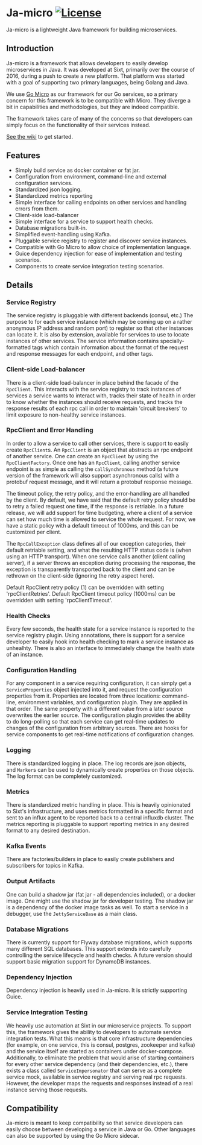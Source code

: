# Ja-micro [![License](https://img.shields.io/:license-apache-blue.svg)](https://opensource.org/licenses/Apache-2.0) 

Ja-micro is a lightweight Java framework for building microservices.

## Introduction ##

Ja-micro is a framework that allows developers to easily develop microservices in 
Java. It was developed at Sixt, primarily over the course of 2016, during a push to 
create a new platform. That platform was started with a goal of supporting two primary 
languages, being Golang and Java. 

We use [Go Micro](https://github.com/micro) as our framework for our Go services, so a 
primary concern for this framework is to be compatible with Micro. They diverge a bit in 
capabilities and methodologies, but they are indeed compatible. 

The framework takes care of many of the concerns so that developers can simply 
focus on the functionality of their services instead.

[See the wiki](https://github.com/Sixt/ja-micro/wiki) to get started.

## Features ##

* Simply build service as docker container or fat jar.
* Configuration from environment, command-line and external configuration services.
* Standardized json logging.
* Standardized metrics reporting
* Simple interface for calling endpoints on other services and handling errors from them.
* Client-side load-balancer
* Simple interface for a service to support health checks.
* Database migrations built-in.
* Simplified event-handling using Kafka.
* Pluggable service registry to register and discover service instances.
* Compatible with Go Micro to allow choice of implementation language.
* Guice dependency injection for ease of implementation and testing scenarios.
* Components to create service integration testing scenarios.

## Details

### Service Registry ###

The service registry is pluggable with different backends (consul, etc.) The purpose
to for each service instance (which may be coming up on a rather anonymous IP address
and random port) to register so that other instances can locate it. It is also by
extension, available for services to use to locate instances of other services.
The service information contains specially-formatted tags which contain information
about the format of the request and response messages for each endpoint, and other
tags.

### Client-side Load-balancer ###

There is a client-side load-balancer in place behind the facade of the `RpcClient`.
This interacts with the service registry to track instances of services a service wants
to interact with, tracks their state of health in order to know whether the instances
should receive requests, and tracks the response results of each rpc call in order to
maintain 'circuit breakers' to limit exposure to non-healthy service instances.

### RpcClient and Error Handling ###

In order to allow a service to call other services, there is support to easily create `RpcClient`s.
An `RpcClient` is an object that abstracts an rpc endpoint of another service.  One can create an `RpcClient`
by using the `RpcClientFactory`. Once one has an `RpcClient`, calling another service endpoint is as simple
as calling the `callSynchronous` method (a future version of the framework will also
support asynchronous calls) with a protobuf request message, and it will return a protobuf response
message. 

The timeout policy, the retry policy, and the error-handling are all handled by the client. By default,
we have said that the default retry policy should be to retry a failed request one time, if the response is
retriable. In a future release, we will add support for time budgeting, where a client of a service can set
how much time is allowed to service the whole request. For now, we have a static policy
with a default timeout of 1000ms, and this can be customized per client. 

The `RpcCallException` class defines all of
our exception categories, their default retriable setting, and what the resulting HTTP status code is (when using
an HTTP transport). When one service calls another (client calling server), if a server throws an exception
during processing the response, the exception is transparently transported back to the client and can be
rethrown on the client-side (ignoring the retry aspect here).

Default RpcClient retry policy (1) can be overridden with setting 'rpcClientRetries'.
Default RpcClient timeout policy (1000ms) can be overridden with setting 'rpcClientTimeout'.

### Health Checks ###

Every few seconds, the health state for a service instance is reported to the service
registry plugin. Using annotations, there is support for a service developer to easily
hook into health checking to mark a service instance as unhealhty. There is also an
interface to immediately change the health state of an instance.

### Configuration Handling ###

For any component in a service requiring configuration, it can simply get a `ServiceProperties`
object injected into it, and request the configuration properties from it. Properties are
located from three locations: command-line, environment variables, and configuration plugin.
They are applied in that order. The same property with a different value from a later source
overwrites the earlier source. The configuration plugin provides the ability to do long-polling so 
that each service can get real-time updates to changes of the configuration from arbitrary sources. 
There are hooks for service components to get real-time notifications of configuration changes.

### Logging ###

There is standardized logging in place. The log records are json objects, and `Marker`s can
be used to dynamically create properties on those objects. The log format can be completely customized.

### Metrics ###

There is standardized metric handling in place. This is heavily opinionated to Sixt's
infrastructure, and uses metrics formatted in a specific format and sent to an influx agent
to be reported back to a central influxdb cluster.  The metrics reporting is pluggable to 
support reporting metrics in any desired format to any desired destination.

### Kafka Events ###

There are factories/builders in place to easily create publishers and subscribers for
topics in Kafka.

### Output Artifacts ###

One can build a shadow jar (fat jar - all dependencies included), or a docker image. One might
use the shadow jar for developer testing. The shadow jar is a dependency of the docker image
tasks as well. To start a service in a debugger, use the `JettyServiceBase` as a main class.

### Database Migrations ###

There is currently support for Flyway database migrations, which supports many different
SQL databases. This support extends into carefully controlling the service lifecycle
and health checks. A future version should support basic migration support for DynamoDB
instances.

### Dependency Injection ###

Dependency injection is heavily used in Ja-micro. It is strictly supporting Guice.

### Service Integration Testing ###

We heavily use automation at Sixt in our microservice projects. To support this, the framework 
gives the ability to developers to automate service integration tests. What this means is 
that core infrastructure dependencies (for example, on one service, this is consul, 
postgres, zookeeper and kafka) and the
service itself are started as containers under docker-compose. Additionally, to
eliminate the problem that would arise of starting containers for every other service
dependency (and their dependencies, etc.), there exists a class called `ServiceImpersonator`
that can serve as a complete service mock, available in service registry and serving
real rpc requests. However, the developer maps the requests and responses instead
of a real instance serving those requests.

##  Compatibility ##

Ja-micro is meant to keep compatibility so that service developers can easily choose
between developing a service in Java or Go. Other languages can also be supported by
using the Go Micro sidecar.

